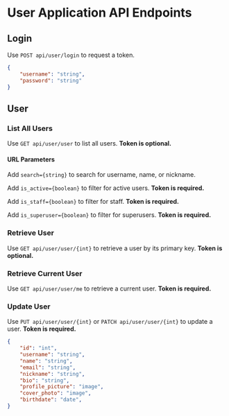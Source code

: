 # User Application API Endpoints

## Login

Use `POST api/user/login` to request a token.

```json
{
    "username": "string",
    "password": "string"
}
```

## User

### List All Users

Use `GET api/user/user` to list all users. **Token is optional.**

#### URL Parameters

Add `search={string}` to search for username, name, or nickname.

Add `is_active={boolean}` to filter for active users. **Token is required.**

Add `is_staff={boolean}` to filter for staff. **Token is required.**

Add `is_superuser={boolean}` to filter for superusers. **Token is required.**

### Retrieve User

Use `GET api/user/user/{int}` to retrieve a user by its primary key. **Token is optional.**

### Retrieve Current User 

Use `GET api/user/user/me` to retrieve a current user. **Token is required.**

### Update User

Use `PUT api/user/user/{int}` or `PATCH api/user/user/{int}` to update a user. **Token is required.**

```json
{
    "id": "int",
    "username": "string",
    "name": "string",
    "email": "string",
    "nickname": "string",
    "bio": "string",
    "profile_picture": "image",
    "cover_photo": "image",
    "birthdate": "date",
}
```
